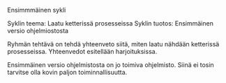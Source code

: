 Ensimmmäinen sykli

Syklin teema: Laatu ketterissä prosesseissa
Syklin tuotos: Ensimmäinen versio ohjelmiostosta

Ryhmän tehtävä on tehdä yhteenveto siitä, miten laatu nähdään ketterissä prosesseissa. Yhteenvedot esitellään harjoituksissa.

Ensimmäinen versio ohjelmistosta on jo toimiva ohjelmisto. Siinä ei tosin tarvitse olla kovin paljon toiminnallisuutta.